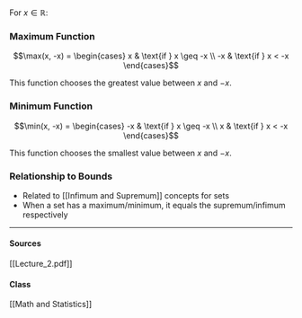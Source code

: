 For $x \in \mathbb{R}$:

### Maximum Function
$$\max(x, -x) = \begin{cases}
x & \text{if } x \geq -x \\
-x & \text{if } x < -x
\end{cases}$$

This function chooses the greatest value between $x$ and $-x$.

### Minimum Function
$$\min(x, -x) = \begin{cases}
-x & \text{if } x \geq -x \\
x & \text{if } x < -x  
\end{cases}$$

This function chooses the smallest value between $x$ and $-x$.

### Relationship to Bounds
- Related to [[Infimum and Supremum]] concepts for sets
- When a set has a maximum/minimum, it equals the supremum/infimum respectively

---
#### Sources
[[Lecture_2.pdf]]
#### Class
[[Math and Statistics]]